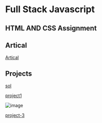 # Full Stack Javascript

## HTML AND CSS Assignment


## Artical
[Artical](https://hashnode.com/@Sbhandari2608)

## Projects 

[sol](./HtmlAndCss%20Assignment/FSJS%202.0%20Project%2001/Readme.md)

[project1](https://sprightly-manatee-3f7809.netlify.app/)

![image](./HtmlAndCss%20Assignment/FSJS%202.0%20Project%2001/Screenshot%20(178).png)




[project-3](./HtmlAndCss%20Assignment/FSJS%202.0%20Project%2003/Screenshot%20(180).png)